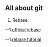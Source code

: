 ## All about git
  1. Rebase.

  --1.[official rebase](https://git-scm.com/book/tr/v2/Git-Tools-Rewriting-History "Better use official")

  --1.[rebase tutorial](http://rypress.com/tutorials/git/rebasing "tutorial based rebase")
